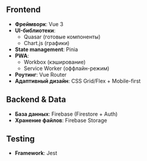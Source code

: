 ## **Frontend**  
- **Фреймворк**: Vue 3  
- **UI-библиотеки**:  
  - Quasar (готовые компоненты)  
  - Chart.js (графики)  
- **State management**: Pinia  
- **PWA**:  
  - Workbox (кэширование)  
  - Service Worker (оффлайн-режим)  
- **Роутинг**: Vue Router  
- **Адаптивный дизайн**: CSS Grid/Flex + Mobile-first  

## **Backend & Data**  
- **База данных**: Firebase (Firestore + Auth)  
- **Хранение файлов**: Firebase Storage  

## **Testing**
- **Framework**: Jest  